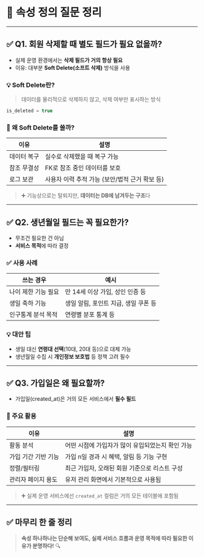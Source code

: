 # 📌 속성 정의 질문 정리

---

## ✅ Q1. 회원 삭제할 때 별도 필드가 필요 없을까?

- 실제 운영 환경에서는 **삭제 필드가 거의 항상 필요**
- 이유: 대부분 **Soft Delete(소프트 삭제)** 방식을 사용

### 💡 Soft Delete란?
> 데이터를 물리적으로 삭제하지 않고, 삭제 여부만 표시하는 방식

```sql
is_deleted = true
```

### 📌 왜 Soft Delete를 쓸까?

| 이유         | 설명                                                            |
|--------------|-----------------------------------------------------------------|
| 데이터 복구   | 실수로 삭제했을 때 복구 가능                                     |
| 참조 무결성   | FK로 참조 중인 데이터를 보호                                     |
| 로그 보관     | 사용자 이력 추적 가능 (보안/법적 근거 확보 등)                    |

> ➕ 기능상으로는 탈퇴지만, **데이터는 DB에 남겨두는 구조**다

---

## ✅ Q2. 생년월일 필드는 꼭 필요한가?

- 무조건 필요한 건 아님
- **서비스 목적**에 따라 결정

### ✅ 사용 사례

| 쓰는 경우           | 예시                                           |
|----------------------|------------------------------------------------|
| 나이 제한 기능 필요   | 만 14세 이상 가입, 성인 인증 등                |
| 생일 축하 기능        | 생일 알림, 포인트 지급, 생일 쿠폰 등            |
| 인구통계 분석 목적    | 연령별 분포 통계 등                              |

### 💡 대안 팁
- 생일 대신 **연령대 선택**(10대, 20대 등)으로 대체 가능
- 생년월일 수집 시 **개인정보 보호법** 등 정책 고려 필수

---

## ✅ Q3. 가입일은 왜 필요할까?

- 가입일(created_at)은 거의 모든 서비스에서 **필수 필드**

### 📌 주요 활용

| 이유              | 설명                                                            |
|-------------------|-----------------------------------------------------------------|
| 활동 분석         | 어떤 시점에 가입자가 많이 유입되었는지 확인 가능                 |
| 가입 기간 기반 기능 | 가입 n일 경과 시 혜택, 알림 등 기능 구현                        |
| 정렬/필터링       | 최근 가입자, 오래된 회원 기준으로 리스트 구성                   |
| 관리자 페이지 용도 | 유저 관리 화면에서 기본적으로 사용됨                             |

> ➕ 실제 운영 서비스에선 `created_at` 컬럼은 거의 모든 테이블에 포함됨

---

## ✅ 마무리 한 줄 정리

> **속성 하나하나는 단순해 보여도, 실제 서비스 흐름과 운영 목적에 따라 필요한 이유가 분명하다!** 🔍
